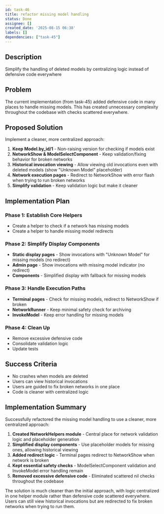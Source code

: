 ```yaml
---
id: task-46
title: refactor missing model handling
status: Done
assignee: []
created_date: '2025-08-15 06:38'
labels: []
dependencies: ["task-45"]
---
```


## Description

Simplify the handling of deleted models by centralizing logic instead of defensive code everywhere

## Problem

The current implementation (from task-45) added defensive code in many places to handle missing models. This has created unnecessary complexity throughout the codebase with checks scattered everywhere.

## Proposed Solution

Implement a cleaner, more centralized approach:

1. **Keep Model.by_id/1** - Non-raising version for checking if models exist
2. **NetworkShow & ModelSelectComponent** - Keep validation/fixing behavior for broken networks
3. **Historical invocation viewing** - Allow viewing old invocations even with deleted models (show "Unknown Model" placeholder)
4. **Network execution pages** - Redirect to NetworkShow with error flash when trying to run broken networks
5. **Simplify validation** - Keep validation logic but make it cleaner

## Implementation Plan

### Phase 1: Establish Core Helpers
- Create a helper to check if a network has missing models
- Create a helper to handle missing model redirects

### Phase 2: Simplify Display Components
- **Static display pages** - Show invocations with "Unknown Model" for missing models (no redirect)
- **Admin page** - Show invocations with missing model indicator (no redirect)
- **Components** - Simplified display with fallback for missing models

### Phase 3: Handle Execution Paths
- **Terminal pages** - Check for missing models, redirect to NetworkShow if broken
- **NetworkRunner** - Keep minimal safety check for archiving
- **InvokeModel** - Keep error handling for missing models

### Phase 4: Clean Up
- Remove excessive defensive code
- Consolidate validation logic
- Update tests

## Success Criteria
- No crashes when models are deleted
- Users can view historical invocations
- Users are guided to fix broken networks in one place
- Code is cleaner with centralized logic

## Implementation Summary

Successfully refactored the missing model handling to use a cleaner, more centralized approach:

1. **Created NetworkHelpers module** - Central place for network validation logic and placeholder generation
2. **Simplified display components** - Use placeholder models for missing ones, allowing historical viewing
3. **Added redirect logic** - Terminal pages redirect to NetworkShow when network is broken
4. **Kept essential safety checks** - ModelSelectComponent validation and InvokeModel error handling remain
5. **Removed excessive defensive code** - Eliminated scattered nil checks throughout the codebase

The solution is much cleaner than the initial approach, with logic centralized in one helper module rather than defensive code scattered everywhere. Users can still view historical invocations but are redirected to fix broken networks when trying to run them.
